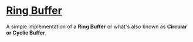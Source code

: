# [Ring Buffer](ring-buffer/)
A simple implementation of a **Ring Buffer** or what's also known as **Circular or Cyclic Buffer**.
